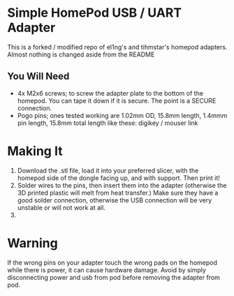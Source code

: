 # Simple HomePod USB / UART Adapter
This is a forked / modified repo of el1ng's and tihmstar's homepod adapters. Almost nothing is changed aside from the README

## You Will Need
* 4x M2x6 screws; to screw the adapter plate to the bottom of the homepod. You can tape it down if it is secure. The point is a SECURE connection. 
* Pogo pins; ones tested working are 1.02mm OD, 15.8mm length, 1.4mmm pin length, 15.8mm total length like these: digikey / mouser link


# Making It
1. Download the .stl file, load it into your preferred slicer, with the homepod side of the dongle facing up, and with support. Then print it!
2. Solder wires to the pins, then insert them into the adapter (otherwise the 3D printed plastic will melt from heat transfer.) Make sure they have a good solder connection, otherwise the USB connection will be very unstable or will not work at all.
3. 



# Warning

If the wrong pins on your adapter touch the wrong pads on the homepod while there is power, it can cause hardware damage. Avoid by simply disconnecting power and usb from pod before removing the adapter from pod.
